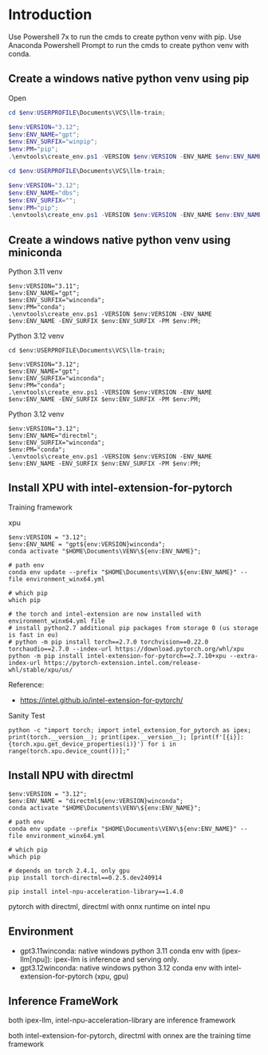 # Introduction
Use Powershell 7x to run the cmds to create python venv with pip.
Use Anaconda Powershell Prompt to run the cmds to create python venv with conda.

## Create a windows native python venv using pip
Open 
```powershell
cd $env:USERPROFILE\Documents\VCS\llm-train;

$env:VERSION="3.12";
$env:ENV_NAME="gpt";
$env:ENV_SURFIX="winpip";
$env:PM="pip";
.\envtools\create_env.ps1 -VERSION $env:VERSION -ENV_NAME $env:ENV_NAME -ENV_SURFIX $env:ENV_SURFIX -PM $env:PM;
```


```powershell
cd $env:USERPROFILE\Documents\VCS\llm-train;

$env:VERSION="3.12";
$env:ENV_NAME="dbs";
$env:ENV_SURFIX="";
$env:PM="pip";
.\envtools\create_env.ps1 -VERSION $env:VERSION -ENV_NAME $env:ENV_NAME -ENV_SURFIX $env:ENV_SURFIX -PM $env:PM;
```


## Create a windows native python venv using miniconda

Python 3.11 venv
```Anaconda Powershell Prompt
$env:VERSION="3.11";
$env:ENV_NAME="gpt";
$env:ENV_SURFIX="winconda";
$env:PM="conda";
.\envtools\create_env.ps1 -VERSION $env:VERSION -ENV_NAME $env:ENV_NAME -ENV_SURFIX $env:ENV_SURFIX -PM $env:PM;
```

Python 3.12 venv
```Anaconda Powershell Prompt
cd $env:USERPROFILE\Documents\VCS\llm-train;

$env:VERSION="3.12";
$env:ENV_NAME="gpt";
$env:ENV_SURFIX="winconda";
$env:PM="conda";
.\envtools\create_env.ps1 -VERSION $env:VERSION -ENV_NAME $env:ENV_NAME -ENV_SURFIX $env:ENV_SURFIX -PM $env:PM;
```

Python 3.12 venv
```Anaconda Powershell Prompt
$env:VERSION="3.12";
$env:ENV_NAME="directml";
$env:ENV_SURFIX="winconda";
$env:PM="conda";
.\envtools\create_env.ps1 -VERSION $env:VERSION -ENV_NAME $env:ENV_NAME -ENV_SURFIX $env:ENV_SURFIX -PM $env:PM;
```

## Install XPU with intel-extension-for-pytorch

Training framework

xpu
```Anaconda Powershell
$env:VERSION = "3.12";
$env:ENV_NAME = "gpt${env:VERSION}winconda";
conda activate "$HOME\Documents\VENV\${env:ENV_NAME}";

# path env
conda env update --prefix "$HOME\Documents\VENV\${env:ENV_NAME}" --file environment_winx64.yml

# which pip
which pip

# the torch and intel-extension are now installed with environment_winx64.yml file
# install python2.7 additional pip packages from storage 0 (us storage is fast in eu)
# python -m pip install torch==2.7.0 torchvision==0.22.0 torchaudio==2.7.0 --index-url https://download.pytorch.org/whl/xpu
python -m pip install intel-extension-for-pytorch==2.7.10+xpu --extra-index-url https://pytorch-extension.intel.com/release-whl/stable/xpu/us/
```
Reference:
* https://intel.github.io/intel-extension-for-pytorch/

Sanity Test
```Anaconda Powershell
python -c "import torch; import intel_extension_for_pytorch as ipex; print(torch.__version__); print(ipex.__version__); [print(f'[{i}]: {torch.xpu.get_device_properties(i)}') for i in range(torch.xpu.device_count())];"
```

## Install NPU with directml
```Anaconda Powershell
$env:VERSION = "3.12";
$env:ENV_NAME = "directml${env:VERSION}winconda";
conda activate "$HOME\Documents\VENV\${env:ENV_NAME}";

# path env
conda env update --prefix "$HOME\Documents\VENV\${env:ENV_NAME}" --file environment_winx64.yml

# which pip
which pip

# depends on torch 2.4.1, only gpu
pip install torch-directml==0.2.5.dev240914

pip install intel-npu-acceleration-library==1.4.0
```
pytorch with directml, directml with onnx runtime on intel npu


## Environment

* gpt3.11winconda: native windows python 3.11 conda env with (ipex-llm[npu]): ipex-llm is inference and serving only.
* gpt3.12winconda: native windows python 3.12 conda env with intel-extension-for-pytorch (xpu, gpu)

## Inference FrameWork
both ipex-llm, intel-npu-acceleration-library are inference framework

both intel-extension-for-pytorch, directml with onnex are the training time framework